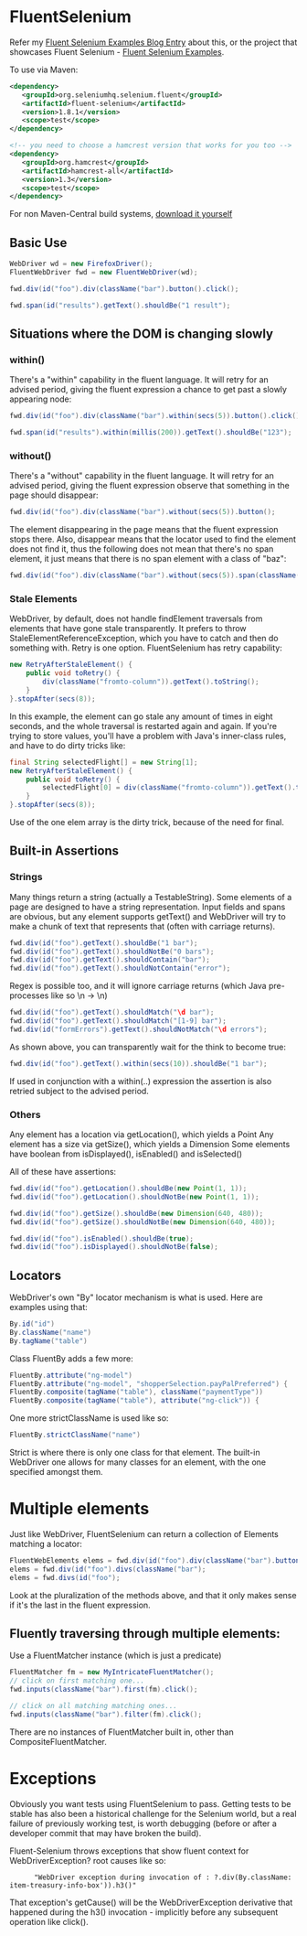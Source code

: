 # FluentSelenium

Refer my [Fluent Selenium Examples Blog Entry](http://paulhammant.com/2013/05/19/fluent-selenium-examples)
about this, or the project that showcases Fluent Selenium - [Fluent Selenium Examples](https://github.com/paul-hammant/fluent-selenium-examples).

To use via Maven:

```xml
<dependency>
   <groupId>org.seleniumhq.selenium.fluent</groupId>
   <artifactId>fluent-selenium</artifactId>
   <version>1.8.1</version>
   <scope>test</scope>
</dependency>

<!-- you need to choose a hamcrest version that works for you too -->
<dependency>
   <groupId>org.hamcrest</groupId>
   <artifactId>hamcrest-all</artifactId>
   <version>1.3</version>
   <scope>test</scope>
</dependency>
```

For non Maven-Central build systems, [download it yourself](http://search.maven.org/#search%7Cga%7C1%7Ca%3A%22fluent-selenium%22)

## Basic Use

```java
WebDriver wd = new FirefoxDriver();
FluentWebDriver fwd = new FluentWebDriver(wd);

fwd.div(id("foo").div(className("bar").button().click();

fwd.span(id("results").getText().shouldBe("1 result");
```

## Situations where the DOM is changing slowly

### within()

There's a "within" capability in the fluent language. It will retry for an advised period,
giving the fluent expression a chance to get past a slowly appearing node:

```java
fwd.div(id("foo").div(className("bar").within(secs(5)).button().click();

fwd.span(id("results").within(millis(200)).getText().shouldBe("123");
```

### without()

There's a "without" capability in the fluent language. It will retry for an advised period,
giving the fluent expression observe that something in the page should disappear:

```java
fwd.div(id("foo").div(className("bar").without(secs(5)).button();
```

The element disappearing in the page means that the fluent expression stops
there. Also, disappear means that the locator used to find the element does
not find it, thus the following does not mean that there's no span element,
it just means that there is no span element with a class of "baz":

```java
fwd.div(id("foo").div(className("bar").without(secs(5)).span(className("baz"));
```


### Stale Elements

WebDriver, by default, does not handle findElement traversals from elements that have
gone stale transparently. It prefers to throw StaleElementReferenceException, which you
have to catch and then do something with. Retry is one option. FluentSelenium has retry
capability:

```java
new RetryAfterStaleElement() {
    public void toRetry() {
        div(className("fromto-column")).getText().toString();
    }
}.stopAfter(secs(8));
```

In this example, the element can go stale any amount of times in eight seconds, and the whole
traversal is restarted again and again.  If you're trying to store values, you'll have a
problem with Java's inner-class rules, and have to do dirty tricks like:

```java
final String selectedFlight[] = new String[1];
new RetryAfterStaleElement() {
    public void toRetry() {
        selectedFlight[0] = div(className("fromto-column")).getText().toString();
    }
}.stopAfter(secs(8));
```
Use of the one elem array is the dirty trick, because of the need for final.

## Built-in Assertions

### Strings

Many things return a string (actually a TestableString). Some elements of a page
are designed to have a string representation.  Input fields and spans are obvious,
but any element supports getText() and WebDriver will try to make a chunk of text
that represents that (often with carriage returns).

```java
fwd.div(id("foo").getText().shouldBe("1 bar");
fwd.div(id("foo").getText().shouldNotBe("0 bars");
fwd.div(id("foo").getText().shouldContain("bar");
fwd.div(id("foo").getText().shouldNotContain("error");
```

Regex is possible too, and it will ignore carriage returns (which Java pre-processes like so \n -> \\n)

```java
fwd.div(id("foo").getText().shouldMatch("\d bar");
fwd.div(id("foo").getText().shouldMatch("[1-9] bar");
fwd.div(id("formErrors").getText().shouldNotMatch("\d errors");
```

As shown above, you can transparently wait for the think to become true:

```java
fwd.div(id("foo").getText().within(secs(10)).shouldBe("1 bar");
```

If used in conjunction with a within(..) expression the assertion is also retried
subject to the advised period.

### Others

Any element has a location via getLocation(), which yields a Point
Any element has a size via getSize(), which yields a Dimension
Some elements have boolean from isDisplayed(), isEnabled() and isSelected()

All of these have assertions:

```java
fwd.div(id("foo").getLocation().shouldBe(new Point(1, 1));
fwd.div(id("foo").getLocation().shouldNotBe(new Point(1, 1));

fwd.div(id("foo").getSize().shouldBe(new Dimension(640, 480));
fwd.div(id("foo").getSize().shouldNotBe(new Dimension(640, 480));

fwd.div(id("foo").isEnabled().shouldBe(true);
fwd.div(id("foo").isDisplayed().shouldNotBe(false);
```

## Locators

WebDriver's own "By" locator mechanism is what is used. Here are examples using that:

```java
By.id("id")
By.className("name")
By.tagName("table")
```

Class FluentBy adds a few more:

```java
FluentBy.attribute("ng-model")
FluentBy.attribute("ng-model", "shopperSelection.payPalPreferred") {
FluentBy.composite(tagName("table"), className("paymentType"))
FluentBy.composite(tagName("table"), attribute("ng-click")) {
```

One more strictClassName is used like so:

```java
FluentBy.strictClassName("name")
```

Strict is where there is only one class for that element.  The built-in WebDriver one allows
for many classes for an element, with the one specified amongst them.

# Multiple elements

Just like WebDriver, FluentSelenium can return a collection of Elements matching a locator:

```java
FluentWebElements elems = fwd.div(id("foo").div(className("bar").buttons();
elems = fwd.div(id("foo").divs(className("bar");
elems = fwd.divs(id("foo");
```

Look at the pluralization of the methods above, and that it only makes sense if
it's the last in the fluent expression.

## Fluently traversing through multiple elements:

Use a FluentMatcher instance (which is just a predicate)

```java
FluentMatcher fm = new MyIntricateFluentMatcher();
// click on first matching one...
fwd.inputs(className("bar").first(fm).click();

// click on all matching matching ones...
fwd.inputs(className("bar").filter(fm).click();
```

There are no instances of FluentMatcher built in, other than CompositeFluentMatcher.

# Exceptions

Obviously you want tests using FluentSelenium to pass.  Getting tests to be stable has also been a
historical challenge for the Selenium world, but a real failure of previously working test, is worth
debugging (before or after a developer commit that may have broken the build).

Fluent-Selenium throws exceptions that show fluent context for WebDriverException? root causes like so:

```
      "WebDriver exception during invocation of : ?.div(By.className: item-treasury-info-box')).h3()"
```

That exception's getCause() will be the WebDriverException derivative that happened during
the h3() invocation -  implicitly before any subsequent operation like click().
